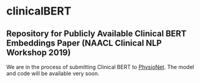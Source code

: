 # clinicalBERT
## Repository for Publicly Available Clinical BERT Embeddings Paper (NAACL Clinical NLP Workshop 2019)


We are in the process of submitting Clinical BERT to [PhysioNet](https://physionet.org/). The model and code will be available very soon. 


